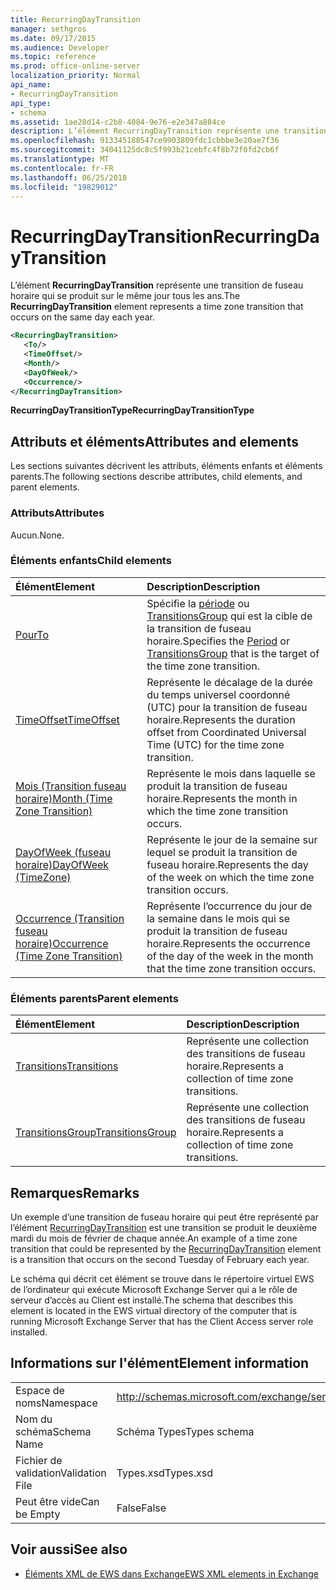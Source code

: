 ```yaml
---
title: RecurringDayTransition
manager: sethgros
ms.date: 09/17/2015
ms.audience: Developer
ms.topic: reference
ms.prod: office-online-server
localization_priority: Normal
api_name:
- RecurringDayTransition
api_type:
- schema
ms.assetid: 1ae28d14-c2b8-4084-9e76-e2e347a884ce
description: L’élément RecurringDayTransition représente une transition de fuseau horaire qui se produit sur le même jour tous les ans.
ms.openlocfilehash: 913345188547ce9903809fdc1cbbbe3e20ae7f36
ms.sourcegitcommit: 34041125dc8c5f993b21cebfc4f8b72f0fd2cb6f
ms.translationtype: MT
ms.contentlocale: fr-FR
ms.lasthandoff: 06/25/2018
ms.locfileid: "19829012"
---
```

# <a name="recurringdaytransition"></a><span data-ttu-id="c3ca3-103">RecurringDayTransition</span><span class="sxs-lookup"><span data-stu-id="c3ca3-103">RecurringDayTransition</span></span>

<span data-ttu-id="c3ca3-104">L’élément **RecurringDayTransition** représente une transition de fuseau horaire qui se produit sur le même jour tous les ans.</span><span class="sxs-lookup"><span data-stu-id="c3ca3-104">The **RecurringDayTransition** element represents a time zone transition that occurs on the same day each year.</span></span> 
  
```xml
<RecurringDayTransition>
   <To/>
   <TimeOffset/>
   <Month/>
   <DayOfWeek/>
   <Occurrence/>
</RecurringDayTransition>
```

 <span data-ttu-id="c3ca3-105">**RecurringDayTransitionType**</span><span class="sxs-lookup"><span data-stu-id="c3ca3-105">**RecurringDayTransitionType**</span></span>
## <a name="attributes-and-elements"></a><span data-ttu-id="c3ca3-106">Attributs et éléments</span><span class="sxs-lookup"><span data-stu-id="c3ca3-106">Attributes and elements</span></span>

<span data-ttu-id="c3ca3-107">Les sections suivantes décrivent les attributs, éléments enfants et éléments parents.</span><span class="sxs-lookup"><span data-stu-id="c3ca3-107">The following sections describe attributes, child elements, and parent elements.</span></span>
  
### <a name="attributes"></a><span data-ttu-id="c3ca3-108">Attributs</span><span class="sxs-lookup"><span data-stu-id="c3ca3-108">Attributes</span></span>

<span data-ttu-id="c3ca3-109">Aucun.</span><span class="sxs-lookup"><span data-stu-id="c3ca3-109">None.</span></span>
  
### <a name="child-elements"></a><span data-ttu-id="c3ca3-110">Éléments enfants</span><span class="sxs-lookup"><span data-stu-id="c3ca3-110">Child elements</span></span>

|<span data-ttu-id="c3ca3-111">**Élément**</span><span class="sxs-lookup"><span data-stu-id="c3ca3-111">**Element**</span></span>|<span data-ttu-id="c3ca3-112">**Description**</span><span class="sxs-lookup"><span data-stu-id="c3ca3-112">**Description**</span></span>|
|:-----|:-----|
|[<span data-ttu-id="c3ca3-113">Pour</span><span class="sxs-lookup"><span data-stu-id="c3ca3-113">To</span></span>](to.md) <br/> |<span data-ttu-id="c3ca3-114">Spécifie la [période](period.md) ou [TransitionsGroup](transitionsgroup.md) qui est la cible de la transition de fuseau horaire.</span><span class="sxs-lookup"><span data-stu-id="c3ca3-114">Specifies the [Period](period.md) or [TransitionsGroup](transitionsgroup.md) that is the target of the time zone transition.</span></span>  <br/> |
|[<span data-ttu-id="c3ca3-115">TimeOffset</span><span class="sxs-lookup"><span data-stu-id="c3ca3-115">TimeOffset</span></span>](timeoffset.md) <br/> |<span data-ttu-id="c3ca3-116">Représente le décalage de la durée du temps universel coordonné (UTC) pour la transition de fuseau horaire.</span><span class="sxs-lookup"><span data-stu-id="c3ca3-116">Represents the duration offset from Coordinated Universal Time (UTC) for the time zone transition.</span></span>  <br/> |
|[<span data-ttu-id="c3ca3-117">Mois (Transition fuseau horaire)</span><span class="sxs-lookup"><span data-stu-id="c3ca3-117">Month (Time Zone Transition)</span></span>](month-time-zone-transition.md) <br/> |<span data-ttu-id="c3ca3-118">Représente le mois dans laquelle se produit la transition de fuseau horaire.</span><span class="sxs-lookup"><span data-stu-id="c3ca3-118">Represents the month in which the time zone transition occurs.</span></span>  <br/> |
|[<span data-ttu-id="c3ca3-119">DayOfWeek (fuseau horaire)</span><span class="sxs-lookup"><span data-stu-id="c3ca3-119">DayOfWeek (TimeZone)</span></span>](dayofweek-timezone.md) <br/> |<span data-ttu-id="c3ca3-120">Représente le jour de la semaine sur lequel se produit la transition de fuseau horaire.</span><span class="sxs-lookup"><span data-stu-id="c3ca3-120">Represents the day of the week on which the time zone transition occurs.</span></span>  <br/> |
|[<span data-ttu-id="c3ca3-121">Occurrence (Transition fuseau horaire)</span><span class="sxs-lookup"><span data-stu-id="c3ca3-121">Occurrence (Time Zone Transition)</span></span>](occurrence-time-zone-transition.md) <br/> |<span data-ttu-id="c3ca3-122">Représente l’occurrence du jour de la semaine dans le mois qui se produit la transition de fuseau horaire.</span><span class="sxs-lookup"><span data-stu-id="c3ca3-122">Represents the occurrence of the day of the week in the month that the time zone transition occurs.</span></span>  <br/> |
   
### <a name="parent-elements"></a><span data-ttu-id="c3ca3-123">Éléments parents</span><span class="sxs-lookup"><span data-stu-id="c3ca3-123">Parent elements</span></span>

|<span data-ttu-id="c3ca3-124">**Élément**</span><span class="sxs-lookup"><span data-stu-id="c3ca3-124">**Element**</span></span>|<span data-ttu-id="c3ca3-125">**Description**</span><span class="sxs-lookup"><span data-stu-id="c3ca3-125">**Description**</span></span>|
|:-----|:-----|
|[<span data-ttu-id="c3ca3-126">Transitions</span><span class="sxs-lookup"><span data-stu-id="c3ca3-126">Transitions</span></span>](transitions.md) <br/> |<span data-ttu-id="c3ca3-127">Représente une collection des transitions de fuseau horaire.</span><span class="sxs-lookup"><span data-stu-id="c3ca3-127">Represents a collection of time zone transitions.</span></span>  <br/> |
|[<span data-ttu-id="c3ca3-128">TransitionsGroup</span><span class="sxs-lookup"><span data-stu-id="c3ca3-128">TransitionsGroup</span></span>](transitionsgroup.md) <br/> |<span data-ttu-id="c3ca3-129">Représente une collection des transitions de fuseau horaire.</span><span class="sxs-lookup"><span data-stu-id="c3ca3-129">Represents a collection of time zone transitions.</span></span>  <br/> |
   
## <a name="remarks"></a><span data-ttu-id="c3ca3-130">Remarques</span><span class="sxs-lookup"><span data-stu-id="c3ca3-130">Remarks</span></span>

<span data-ttu-id="c3ca3-131">Un exemple d’une transition de fuseau horaire qui peut être représenté par l’élément [RecurringDayTransition](recurringdaytransition.md) est une transition se produit le deuxième mardi du mois de février de chaque année.</span><span class="sxs-lookup"><span data-stu-id="c3ca3-131">An example of a time zone transition that could be represented by the [RecurringDayTransition](recurringdaytransition.md) element is a transition that occurs on the second Tuesday of February each year.</span></span> 
  
<span data-ttu-id="c3ca3-132">Le schéma qui décrit cet élément se trouve dans le répertoire virtuel EWS de l’ordinateur qui exécute Microsoft Exchange Server qui a le rôle de serveur d’accès au Client est installé.</span><span class="sxs-lookup"><span data-stu-id="c3ca3-132">The schema that describes this element is located in the EWS virtual directory of the computer that is running Microsoft Exchange Server that has the Client Access server role installed.</span></span>
  
## <a name="element-information"></a><span data-ttu-id="c3ca3-133">Informations sur l'élément</span><span class="sxs-lookup"><span data-stu-id="c3ca3-133">Element information</span></span>

|||
|:-----|:-----|
|<span data-ttu-id="c3ca3-134">Espace de noms</span><span class="sxs-lookup"><span data-stu-id="c3ca3-134">Namespace</span></span>  <br/> |http://schemas.microsoft.com/exchange/services/2006/types  <br/> |
|<span data-ttu-id="c3ca3-135">Nom du schéma</span><span class="sxs-lookup"><span data-stu-id="c3ca3-135">Schema Name</span></span>  <br/> |<span data-ttu-id="c3ca3-136">Schéma Types</span><span class="sxs-lookup"><span data-stu-id="c3ca3-136">Types schema</span></span>  <br/> |
|<span data-ttu-id="c3ca3-137">Fichier de validation</span><span class="sxs-lookup"><span data-stu-id="c3ca3-137">Validation File</span></span>  <br/> |<span data-ttu-id="c3ca3-138">Types.xsd</span><span class="sxs-lookup"><span data-stu-id="c3ca3-138">Types.xsd</span></span>  <br/> |
|<span data-ttu-id="c3ca3-139">Peut être vide</span><span class="sxs-lookup"><span data-stu-id="c3ca3-139">Can be Empty</span></span>  <br/> |<span data-ttu-id="c3ca3-140">False</span><span class="sxs-lookup"><span data-stu-id="c3ca3-140">False</span></span>  <br/> |
   
## <a name="see-also"></a><span data-ttu-id="c3ca3-141">Voir aussi</span><span class="sxs-lookup"><span data-stu-id="c3ca3-141">See also</span></span>



- [<span data-ttu-id="c3ca3-142">Éléments XML de EWS dans Exchange</span><span class="sxs-lookup"><span data-stu-id="c3ca3-142">EWS XML elements in Exchange</span></span>](ews-xml-elements-in-exchange.md)

